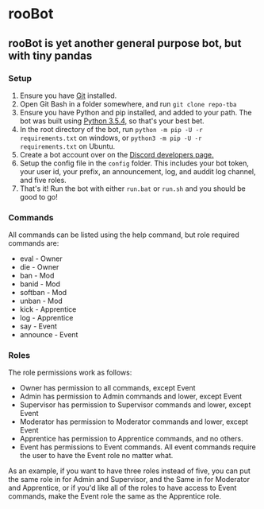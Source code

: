 # rooBot

## rooBot is yet another general purpose bot, but with tiny pandas

### Setup

1. Ensure you have [Git](https://git-scm.com/downloads) installed.
2. Open Git Bash in a folder somewhere, and run `git clone repo-tba`
3. Ensure you have Python and pip installed, and added to your path. The bot was built using [Python 3.5.4,](https://www.python.org/ftp/python/3.5.4/python-3.5.4-amd64.exe) so that's your best bet.
4. In the root directory of the bot, run `python -m pip -U -r requirements.txt` on windows, or `python3 -m pip -U -r requirements.txt` on Ubuntu.
5. Create a bot account over on the [Discord developers page.](https://discordapp.com/developers/applications/me)
6. Setup the config file in the `config` folder. This includes your bot token, your user id, your prefix, an announcement, log, and auddit log channel, and five roles.
7. That's it! Run the bot with either `run.bat` or `run.sh` and you should be good to go!

### Commands

All commands can be listed using the help command, but role required commands are:

- eval - Owner
- die - Owner
- ban - Mod
- banid - Mod
- softban - Mod
- unban - Mod
- kick - Apprentice
- log - Apprentice
- say - Event
- announce - Event

### Roles

The role permissions work as follows:

- Owner has permission to all commands, except Event
- Admin has permission to Admin commands and lower, except Event
- Supervisor has permission to Supervisor commands and lower, except Event
- Moderator has permission to Moderator commands and lower, except Event
- Apprentice has permission to Apprentice commands, and no others.
- Event has permissions to Event commands. All event commands require the user to have the Event role no matter what.

As an example, if you want to have three roles instead of five, you can put the same role in for Admin and Supervisor, and the Same in for Moderator and Apprentice, or if you'd like all of the roles to have access to Event commands, make the Event role the same as the Apprentice role.